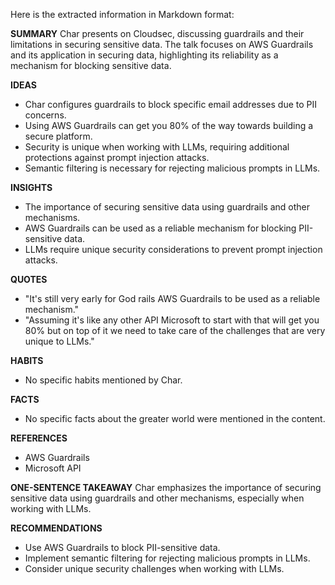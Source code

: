 Here is the extracted information in Markdown format:

**SUMMARY**
Char presents on Cloudsec, discussing guardrails and their limitations in securing sensitive data. The talk focuses on AWS Guardrails and its application in securing data, highlighting its reliability as a mechanism for blocking sensitive data.

**IDEAS**

* Char configures guardrails to block specific email addresses due to PII concerns.
* Using AWS Guardrails can get you 80% of the way towards building a secure platform.
* Security is unique when working with LLMs, requiring additional protections against prompt injection attacks.
* Semantic filtering is necessary for rejecting malicious prompts in LLMs.

**INSIGHTS**

* The importance of securing sensitive data using guardrails and other mechanisms.
* AWS Guardrails can be used as a reliable mechanism for blocking PII-sensitive data.
* LLMs require unique security considerations to prevent prompt injection attacks.

**QUOTES**

* "It's still very early for God rails AWS Guardrails to be used as a reliable mechanism."
* "Assuming it's like any other API Microsoft to start with that will get you 80% but on top of it we need to take care of the challenges that are very unique to LLMs."

**HABITS**

* No specific habits mentioned by Char.

**FACTS**

* No specific facts about the greater world were mentioned in the content.

**REFERENCES**

* AWS Guardrails
* Microsoft API

**ONE-SENTENCE TAKEAWAY**
Char emphasizes the importance of securing sensitive data using guardrails and other mechanisms, especially when working with LLMs.

**RECOMMENDATIONS**

* Use AWS Guardrails to block PII-sensitive data.
* Implement semantic filtering for rejecting malicious prompts in LLMs.
* Consider unique security challenges when working with LLMs.

